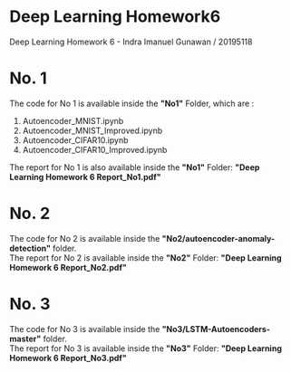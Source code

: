 # Deep Learning Homework6
Deep Learning Homework 6 - Indra Imanuel Gunawan / 20195118

# No. 1
The code for No 1 is available inside the **"No1"** Folder, which are :
1. Autoencoder_MNIST.ipynb
2. Autoencoder_MNIST_Improved.ipynb
3. Autoencoder_CIFAR10.ipynb
4. Autoencoder_CIFAR10_Improved.ipynb

The report for No 1 is also available inside the **"No1"** Folder: **"Deep Learning Homework 6 Report_No1.pdf"**

# No. 2
The code for No 2 is available inside the **"No2/autoencoder-anomaly-detection"** folder. <br>
The report for No 2 is available inside the **"No2"** Folder: **"Deep Learning Homework 6 Report_No2.pdf"**

# No. 3
The code for No 3 is available inside the **"No3/LSTM-Autoencoders-master"** folder. <br>
The report for No 3 is available inside the **"No3"** Folder: **"Deep Learning Homework 6 Report_No3.pdf"**
